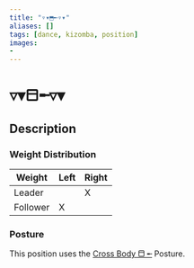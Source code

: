 ```yaml
---
title: "▿▾⬒╾▿▾"
aliases: [] 
tags: [dance, kizomba, position] 
images:
-
---
```

# ▿▾⬒╾▿▾
## Description
### Weight Distribution
| Weight   | Left | Right |
| -------- | ---- | ----- |
| Leader   |      |   X    |
| Follower |  X    |       |

### Posture
This position uses the [Cross Body ⬒ ╾](Postures/Cross%20Body%20⬒%20╾.md) Posture. 